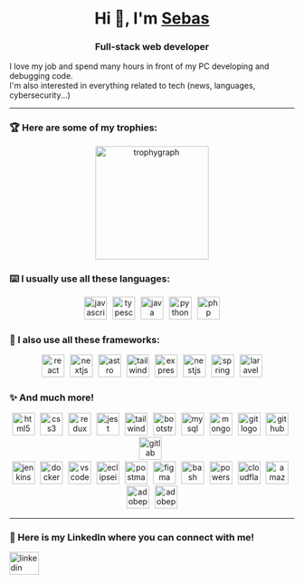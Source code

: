 <h1 align="center">Hi 👋, I'm <a href="https://sebastiangonzalezrios.com" target="_blank">Sebas</a></h1>

<h3 align="center">Full-stack web developer</h3>
<p align="left">I love my job and spend many hours in front of my PC developing and debugging code.<br>I'm also interested in everything related to tech (news, languages, cybersecurity...)</p>

***

<h3 align="left">🏆 Here are some of my trophies:</h3>  
<div align="center">
  <img src="https://github-profile-trophy.vercel.app?username=sebasgrios&theme=gitdimmed&column=4&row=2&margin-h=8&no-bg=true&no-frame=true" height="200" alt="trophygraph" />
</div>

<h3 align="left">⌨️ I usually use all these languages:</h3>
<div align="center">
  <img src="https://skillicons.dev/icons?i=js" height="40" alt="javascript logo" />
  <img width="2" />
  <img src="https://skillicons.dev/icons?i=ts" height="40" alt="typescript logo" />
  <img width="2" />
  <img src="https://skillicons.dev/icons?i=java" height="40" alt="java logo" />
  <img width="2" />
  <img src="https://skillicons.dev/icons?i=py" height="40" alt="python logo" />
  <img width="2" />
  <img src="https://skillicons.dev/icons?i=php" height="40" alt="php logo" />
</div>

<h3 align="left">🔧 I also use all these frameworks:</h3>
<div align="center">
  <img src="https://skillicons.dev/icons?i=react" height="40" alt="react logo" />
  <img width="2" />
  <img src="https://skillicons.dev/icons?i=nextjs" height="40" alt="nextjs logo" />
  <img width="2" />
  <img src="https://skillicons.dev/icons?i=astro" height="40" alt="astro logo" />
  <img width="2" />
  <img src="https://skillicons.dev/icons?i=tailwind" height="40" alt="tailwindcss logo" />
  <img width="2" />
  <img src="https://skillicons.dev/icons?i=express" height="40" alt="express logo" />
  <img width="2" />
  <img src="https://skillicons.dev/icons?i=nestjs" height="40" alt="nestjs logo" />
  <img width="2" />
  <img src="https://skillicons.dev/icons?i=spring" height="40" alt="spring logo" />
  <img width="2" />
  <img src="https://skillicons.dev/icons?i=laravel" height="40" alt="laravel logo" />
</div>

<h3 align="left">✨ And much more!</h3>
<div align="center">
  <img src="https://skillicons.dev/icons?i=html" height="40" alt="html5 logo" />
  <img width="2" />
  <img src="https://skillicons.dev/icons?i=css" height="40" alt="css3 logo" />
  <img width="2" />
  <img src="https://skillicons.dev/icons?i=redux" height="40" alt="redux logo" />
  <img width="2" />
  <img src="https://skillicons.dev/icons?i=jest" height="40" alt="jest logo" />
  <img width="2" />
  <img src="https://skillicons.dev/icons?i=tailwind" height="40" alt="tailwindcss logo" />
  <img width="2" />
  <img src="https://skillicons.dev/icons?i=bootstrap" height="40" alt="bootstrap logo" />
  <img width="2" />
  <img src="https://skillicons.dev/icons?i=mysql" height="40" alt="mysql logo" />
  <img width="2" />
  <img src="https://skillicons.dev/icons?i=mongodb" height="40" alt="mongodb logo" />
  <img width="2" />
  <img src="https://skillicons.dev/icons?i=git" height="40" alt="git logo" />
  <img width="2" />
  <img src="https://skillicons.dev/icons?i=github" height="40" alt="github logo" />
  <img width="2" />
  <img src="https://skillicons.dev/icons?i=gitlab" height="40" alt="gitlab logo" />
  <img width="2" />
</div>
<div align="center">
  <img src="https://skillicons.dev/icons?i=jenkins" height="40" alt="jenkins logo" />
  <img width="2" />
  <img src="https://skillicons.dev/icons?i=docker" height="40" alt="docker logo" />
  <img width="2" />
  <img src="https://skillicons.dev/icons?i=vscode" height="40" alt="vscode logo" />
  <img width="2" />
  <img src="https://skillicons.dev/icons?i=eclipse" height="40" alt="eclipseide logo" />
  <img width="2" />
  <img src="https://skillicons.dev/icons?i=postman" height="40" alt="postman logo" />
  <img width="2" />
  <img src="https://skillicons.dev/icons?i=figma" height="40" alt="figma logo" />
  <img width="2" />
  <img src="https://skillicons.dev/icons?i=bash" height="40" alt="bash logo" />
  <img width="2" />
  <img src="https://skillicons.dev/icons?i=powershell" height="40" alt="powershell logo" />
  <img width="2" />
  <img src="https://skillicons.dev/icons?i=cloudflare" height="40" alt="cloudflare logo" />
  <img width="2" />
  <img src="https://skillicons.dev/icons?i=aws" height="40" alt="amazonwebservices logo" />
  <img width="2" />
  <img src="https://skillicons.dev/icons?i=ps" height="40" alt="adobephotoshop logo" />
  <img width="2" />
  <img src="https://skillicons.dev/icons?i=pr" height="40" alt="adobepremierepro logo" />
</div>

***

<h3 align="left">🤙 Here is my LinkedIn where you can connect with me!</h3>
<div align="left">
  <a href="https://www.linkedin.com/in/sebasgrios" target="_blank">
    <img src="https://raw.githubusercontent.com/maurodesouza/profile-readme-generator/master/src/assets/icons/social/linkedin/default.svg" width="52" height="40" alt="linkedin logo" />
  </a>
</div>
